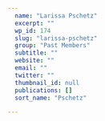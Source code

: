 ```yaml
---
  name: "Larissa Pschetz"
  excerpt: ""
  wp_id: 174
  slug: "larissa-pschetz"
  group: "Past Members"
  subtitle: ""
  website: ""
  email: ""
  twitter: ""
  thumbnail_id: null
  publications: []
  sort_name: "Pschetz"

---
```

